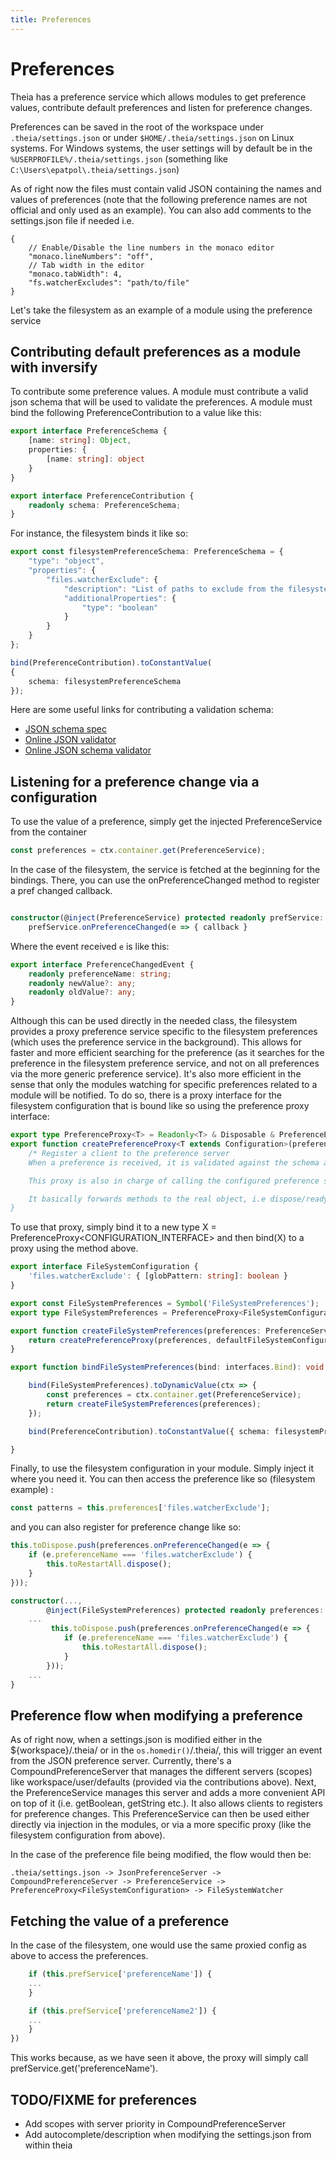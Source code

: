 ```yaml
---
title: Preferences
---
```


# Preferences

Theia has a preference service which allows modules to get preference values, contribute default preferences and listen for preference changes.

Preferences can be saved in the root of the workspace under `.theia/settings.json` or under `$HOME/.theia/settings.json` on Linux systems. For Windows systems, the user settings will by default be in the `%USERPROFILE%/.theia/settings.json` (something like `C:\Users\epatpol\.theia/settings.json`)

As of right now the files must contain valid JSON containing the names and values of preferences (note that the following preference names are not official and only used as an example). You can also add comments to the settings.json file if needed i.e.

```
{
    // Enable/Disable the line numbers in the monaco editor
	"monaco.lineNumbers": "off",
    // Tab width in the editor
	"monaco.tabWidth": 4,
	"fs.watcherExcludes": "path/to/file"
}
```

Let's take the filesystem as an example of a module using the preference service

## Contributing default preferences as a module with inversify

To contribute some preference values. A module must contribute a valid json schema that will be used to validate the preferences. A module must bind the following PreferenceContribution to a value like this:

```typescript
export interface PreferenceSchema {
    [name: string]: Object,
    properties: {
        [name: string]: object
    }
}

export interface PreferenceContribution {
    readonly schema: PreferenceSchema;
}
```

For instance, the filesystem binds it like so:

```typescript
export const filesystemPreferenceSchema: PreferenceSchema = {
    "type": "object",
    "properties": {
        "files.watcherExclude": {
            "description": "List of paths to exclude from the filesystem watcher",
            "additionalProperties": {
                "type": "boolean"
            }
        }
    }
};

bind(PreferenceContribution).toConstantValue(
{
    schema: filesystemPreferenceSchema
});
```

Here are some useful links for contributing a validation schema:

* [JSON schema spec](https://json-schema.org/docs)
* [Online JSON validator](https://jsonlint.com/)
* [Online JSON schema validator](http://www.jsonschemavalidator.net/)

## Listening for a preference change via a configuration

To use the value of a preference, simply get the injected PreferenceService from the container

```typescript
const preferences = ctx.container.get(PreferenceService);
```

In the case of the filesystem, the service is fetched at the beginning for the bindings. There, you can use the onPreferenceChanged method to register a pref changed callback.

```typescript

constructor(@inject(PreferenceService) protected readonly prefService: PreferenceService
	prefService.onPreferenceChanged(e => { callback }
```

Where the event received `e` is like this:

```typescript
export interface PreferenceChangedEvent {
    readonly preferenceName: string;
    readonly newValue?: any;
    readonly oldValue?: any;
}
```

Although this can be used directly in the needed class, the filesystem provides a proxy preference service specific to the filesystem preferences (which uses the preference service in the background). This allows for faster and more efficient searching for the preference (as it searches for the preference in the filesystem preference service, and not on all preferences via the more generic preference service). It's also more efficient in the sense that only the modules watching for specific preferences related to a module will be notified. To do so, there is a proxy interface for the filesystem configuration that is bound like so using the preference proxy interface:

```typescript
export type PreferenceProxy<T> = Readonly<T> & Disposable & PreferenceEventEmitter<T>;
export function createPreferenceProxy<T extends Configuration>(preferences: PreferenceService, configuration: T): PreferenceProxy<T> {
    /* Register a client to the preference server
    When a preference is received, it is validated against the schema and then fired if valid, otherwise the default value is provided.

    This proxy is also in charge of calling the configured preference service when the proxy object is called i.e editorPrefs['preferenceName']

    It basically forwards methods to the real object, i.e dispose/ready etc.
}
```

To use that proxy, simply bind it to a new type X = PreferenceProxy<CONFIGURATION_INTERFACE> and then bind(X) to a proxy using the method above.

```typescript
export interface FileSystemConfiguration {
    'files.watcherExclude': { [globPattern: string]: boolean }
}

export const FileSystemPreferences = Symbol('FileSystemPreferences');
export type FileSystemPreferences = PreferenceProxy<FileSystemConfiguration>;

export function createFileSystemPreferences(preferences: PreferenceService): FileSystemPreferences {
    return createPreferenceProxy(preferences, defaultFileSystemConfiguration, filesystemPreferenceSchema);
}

export function bindFileSystemPreferences(bind: interfaces.Bind): void {

    bind(FileSystemPreferences).toDynamicValue(ctx => {
        const preferences = ctx.container.get(PreferenceService);
        return createFileSystemPreferences(preferences);
    });

    bind(PreferenceContribution).toConstantValue({ schema: filesystemPreferenceSchema });

}
```

Finally, to use the filesystem configuration in your module. Simply inject it where you need it. You can then access the preference like so (filesystem example) :

```typescript
const patterns = this.preferences['files.watcherExclude'];
```

and you can also register for preference change like so:

```typescript
this.toDispose.push(preferences.onPreferenceChanged(e => {
    if (e.preferenceName === 'files.watcherExclude') {
        this.toRestartAll.dispose();
    }
}));
```

```typescript
constructor(...,
        @inject(FileSystemPreferences) protected readonly preferences: FileSystemPreferences) {
	...
         this.toDispose.push(preferences.onPreferenceChanged(e => {
            if (e.preferenceName === 'files.watcherExclude') {
                this.toRestartAll.dispose();
            }
        }));
	...
}
```

## Preference flow when modifying a preference

As of right now, when a settings.json is modified either in the ${workspace}/.theia/ or in the `os.homedir()`/.theia/, this will trigger an event from the JSON preference server. Currently, there's a CompoundPreferenceServer that manages the different servers (scopes) like workspace/user/defaults (provided via the contributions above). Next, the PreferenceService manages this server and adds a more convenient API on top of it (i.e. getBoolean, getString etc.). It also allows clients to registers for preference changes. This PreferenceService can then be used either directly via injection in the modules, or via a more specific proxy (like the filesystem configuration from above).

In the case of the preference file being modified, the flow would then be:

```
.theia/settings.json -> JsonPreferenceServer -> CompoundPreferenceServer -> PreferenceService -> PreferenceProxy<FileSystemConfiguration> -> FileSystemWatcher
```

## Fetching the value of a preference

In the case of the filesystem, one would use the same proxied config as above to access the preferences.

```typescript
    if (this.prefService['preferenceName']) {
    ...
    }

    if (this.prefService['preferenceName2']) {
    ...
    }
})
```

This works because, as we have seen it above, the proxy will simply call prefService.get('preferenceName').

## TODO/FIXME for preferences

* Add scopes with server priority in CompoundPreferenceServer
* Add autocomplete/description when modifying the settings.json from within theia
